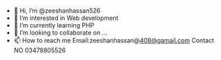 - 👋 Hi, I’m @zeeshanhassan526
- 👀 I’m interested in Web development
- 🌱 I’m currently learning PHP
- 💞️ I’m looking to collaborate on ...
- 📫 How to reach me Email:zeeshanhassan@408@gamail.com
Contact NO 03478805526

<!---
zeeshanhassan526/zeeshanhassan526 is a ✨ special ✨ repository because its `README.md` (this file) appears on your GitHub profile.
You can click the Preview link to take a look at your changes.
--->
